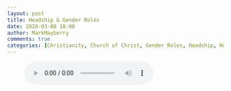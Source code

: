 ```yaml
---
layout: post
title: Headship & Gender Roles
date: 2020-03-08 18:00
author: MarkMayberry
comments: true
categories: [Christianity, Church of Christ, Gender Roles, Headship, Husbands and Wives, Leadership in the Church, Leadership in the Home, Men and Women, Sermon, Service]
---
```

<!-- wp:audio -->
<figure class="wp-block-audio"><audio controls src="https://markmayberry.net/wp-content/uploads/bible-study/2020-03-08-pm-MM-Headship-and-Gender-Roles.mp3"></audio></figure>
<!-- /wp:audio -->
